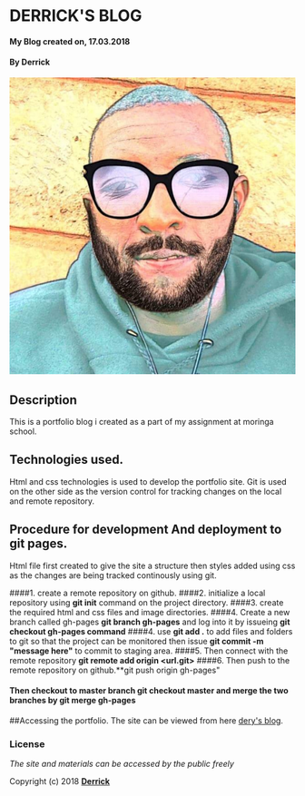 # DERRICK'S BLOG
#### My Blog created on, 17.03.2018
#### By **Derrick**
![profile photo](images/deryq.jpg)

## Description
This is a portfolio blog i created as a part of my assignment at moringa school.

## Technologies used.
Html and css technologies is used to develop the portfolio site.
Git is used on the other side as the version control for tracking changes on the local and remote repository.

## Procedure for development And deployment to git pages.
Html file first created to give the site a structure then styles added using css as the changes are being tracked continously using git.

####1. create a remote repository on github.
####2. initialize a local repository using **git init** command on the project directory.
####3. create the required html and css files and image directories.
####4. Create a new branch called gh-pages **git branch gh-pages** and log into it by issueing **git checkout gh-pages command**
####4. use **git add .** to add files and folders to git so that the project can be monitored then issue **git commit -m "message here"** to commit to staging area.
####5. Then connect with the remote repository **git remote add origin <url.git>**
####6. Then push to the remote repository on github.**git push origin gh-pages"
#### Then checkout to master branch **git checkout master** and merge the two branches by **git merge gh-pages**

##Accessing the portfolio.
The site can be viewed from here [dery's blog]().

### License
*The site and materials can be accessed by the public freely*

Copyright (c) 2018 **[Derrick](http://github.com)**
